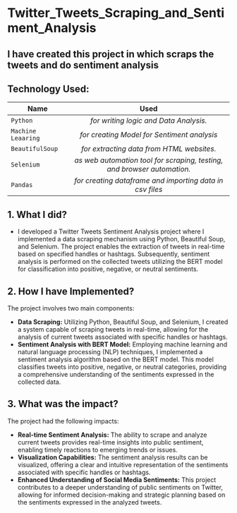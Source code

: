 # Twitter_Tweets_Scraping_and_Sentiment_Analysis
## I have created this project in which scraps the tweets and do sentiment analysis

## Technology Used:
| Name       |  Used         | 
| ------------- |:-------------:|
| `Python`        |  *for writing logic and Data Analysis.*       |
| `Machine Leaaring`          |     *for creating Model for Sentiment analysis*     |
| `BeautifulSoup` |  *for extracting data from HTML websites.* |
| `Selenium`      |    *as web automation tool for scraping, testing, and browser automation.*   |
| `Pandas`        |  *for creating dataframe and importing data in csv files*    | 


## 1. What I did?
- I developed a Twitter Tweets Sentiment Analysis project where I implemented a data scraping mechanism using Python, Beautiful Soup, and Selenium. The project enables the extraction of tweets in real-time based on specified handles or hashtags. Subsequently, sentiment analysis is performed on the collected tweets utilizing the BERT model for classification into positive, negative, or neutral sentiments.

## 2. How I have Implemented?
The project involves two main components:
- **Data Scraping:** Utilizing Python, Beautiful Soup, and Selenium, I created a system capable of scraping tweets in real-time, allowing for the analysis of current tweets associated with specific handles or hashtags.
- **Sentiment Analysis with BERT Model:** Employing machine learning and natural language processing (NLP) techniques, I implemented a sentiment analysis algorithm based on the BERT model. This model classifies tweets into positive, negative, or neutral categories, providing a comprehensive understanding of the sentiments expressed in the collected data.

## 3. What was the impact?
The project had the following impacts:

- **Real-time Sentiment Analysis:** The ability to scrape and analyze current tweets provides real-time insights into public sentiment, enabling timely reactions to emerging trends or issues.
- **Visualization Capabilities:** The sentiment analysis results can be visualized, offering a clear and intuitive representation of the sentiments associated with specific handles or hashtags.
- **Enhanced Understanding of Social Media Sentiments:** This project contributes to a deeper understanding of public sentiments on Twitter, allowing for informed decision-making and strategic planning based on the sentiments expressed in the analyzed tweets.
